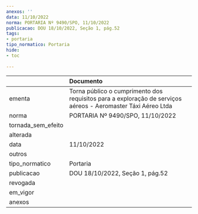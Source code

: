 ```yaml
---
anexos: ''
data: 11/10/2022
norma: PORTARIA Nº 9490/SPO, 11/10/2022
publicacao: DOU 18/10/2022, Seção 1, pág.52
tags:
- portaria
tipo_normatico: Portaria
hide: 
- toc 
 
---
```


|                    | Documento                                                                                                    |
|:-------------------|:-------------------------------------------------------------------------------------------------------------|
| ementa             | Torna público o cumprimento dos requisitos para a exploração de serviços aéreos - Aeromaster Táxi Aéreo Ltda |
| norma              | PORTARIA Nº 9490/SPO, 11/10/2022                                                                             |
| tornada_sem_efeito |                                                                                                              |
| alterada           |                                                                                                              |
| data               | 11/10/2022                                                                                                   |
| outros             |                                                                                                              |
| tipo_normatico     | Portaria                                                                                                     |
| publicacao         | DOU 18/10/2022, Seção 1, pág.52                                                                              |
| revogada           |                                                                                                              |
| em_vigor           |                                                                                                              |
| anexos             |                                                                                                              |
